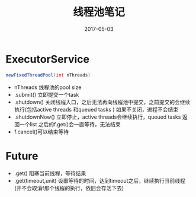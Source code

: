 ﻿---
layout: post
title: 线程池笔记
date: 2017-05-03
categories: blog
tags: [线程池]
description: 
---

# ExecutorService

``` java
newFixedThreadPool(int nThreads)
```

- nThreads 线程池的pool size
- .submit() 立即提交一个task
- .shutdown() 关闭线程入口，之后无法再向线程池中提交，之前提交的会继续执行(包括active threads 和queued tasks )
如果不关闭，进程不会结束
- .shutdownNow() 立即停止，active threads会继续执行，queued tasks 返回一个list
之后的f.get()会一直等待，无法结束
- f.cancel()可以结束等待


# Future

- .get() 阻塞当前线程，等待结果
- .get(timeout,unit) 设置等待的时间，达到timeout之后，继续执行当前线程(并不会取消f那个线程的执行，依旧会存活下去)
